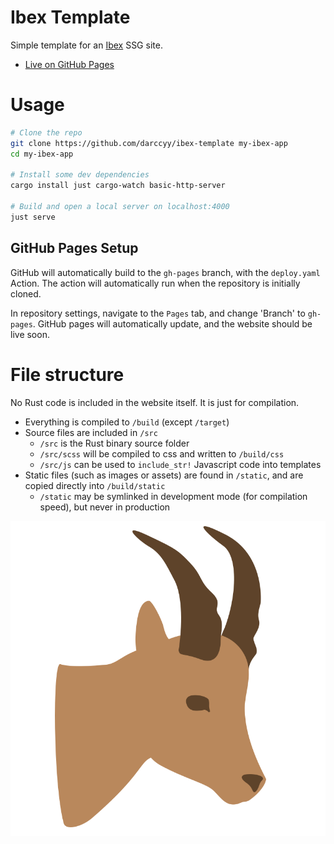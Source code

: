 # Ibex Template

Simple template for an [Ibex](https://github.com/darccyy/ibex) SSG site.

- [Live on GitHub Pages](https://darccyy.github.io/ibex-template)

# Usage

```sh
# Clone the repo
git clone https://github.com/darccyy/ibex-template my-ibex-app
cd my-ibex-app

# Install some dev dependencies
cargo install just cargo-watch basic-http-server

# Build and open a local server on localhost:4000
just serve
```

## GitHub Pages Setup

GitHub will automatically build to the `gh-pages` branch, with the `deploy.yaml` Action. The action will automatically run when the repository is initially cloned.

In repository settings, navigate to the `Pages` tab, and change 'Branch' to `gh-pages`. GitHub pages will automatically update, and the website should be live soon.

# File structure

No Rust code is included in the website itself. It is just for compilation.

- Everything is compiled to `/build` (except `/target`)
- Source files are included in `/src`
    - `/src` is the Rust binary source folder
    - `/src/scss` will be compiled to css and written to `/build/css`
    - `/src/js` can be used to `include_str!` Javascript code into templates
- Static files (such as images or assets) are found in `/static`, and are copied directly into `/build/static`
    - `/static` may be symlinked in development mode (for compilation speed), but never in production

![Ibex logo](static/icon.png)

